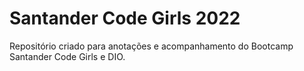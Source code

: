 # Santander Code Girls 2022
Repositório criado para anotações e acompanhamento do Bootcamp Santander Code Girls e DIO. 
